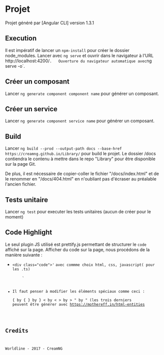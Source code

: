 # Projet

Projet généré par [Angular CLI] version 1.3.1 

## Execution

Il est impératif de lancer un `npm-install` pour créer le dossier node_modules.
Lancer avec `ng serve` et ouvrir dans le navigateur à l'URL http://localhost:4200/` .  
Ouverture du navigateur automatique avec `ng serve -o`.

## Créer un composant 

Lancer `ng generate component component name` pour générer un composant.

## Créer un service 

Lancer `ng generate component service name` pour générer un composant.

## Build

Lancer `ng build --prod --output-path docs --base-href https://creamng.github.io/Library/` pour build
le projet. Le dossier /docs contiendra le contenu à mettre dans le repo "Library" pour être disponible sur 
la page Git.

De plus, il est nécessaire de copier-coller le fichier "/docs/index.html" et de le renommer en "/docs/404.html" en n'oubliant
pas d'écraser au préalable l'ancien fichier.


## Tests unitaire

Lancer `ng test` pour executer les tests unitaires (aucun de créer pour le moment)

## Code Highlight

Le seul plugin JS utilisé est prettify.js permettant de structurer le `code` affiché sur la page.
Afficher du code sur la page, nous procédons de la manière suivante : 
- ` <div class="code">'
  `  <!--?prettify lang=html linenums=true?--> `avec commme choix html, css, javascript( pour les .ts)
  `   <pre class="prettyprint linenums"> `
  `     <code> `
- Il faut penser à modifier les éléments spéciaux comme ceci :   
           {     by   &#123;
           }     by   &#125;
           <     by   &#x3C;
           >     by   &#x3E;
           "     by   &#x22;
 (les trois derniers peuvent être générer avec https://mothereff.in/html-entities
 
## Credits

Worldline - 2017 - CreamNG 


